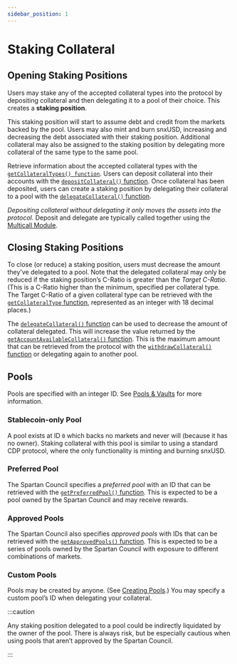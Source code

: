 ```yaml
---
sidebar_position: 1
---
```


# Staking Collateral

## Opening Staking Positions

Users may stake any of the accepted collateral types into the protocol by depositing collateral and then delegating it to a pool of their choice. This creates a **staking position**.

This staking position will start to assume debt and credit from the markets backed by the pool. Users may also mint and burn snxUSD, increasing and decreasing the debt associated with their staking position. Additional collateral may also be assigned to the staking position by delegating more collateral of the same type to the same pool.

Retrieve information about the accepted collateral types with the [`getCollateralTypes() function`](/technical-reference/smart-contracts#getcollateraltypes). Users can deposit collateral into their accounts with the [`depositCollateral()` function](/technical-reference/smart-contracts#depositcollateral). Once collateral has been deposited, users can create a staking position by delegating their collateral to a pool with the [`delegateCollateral()` function](/technical-reference/smart-contracts#depositcollateral).

_Depositing collateral without delegating it only moves the assets into the protocol._ Deposit and delegate are typically called together using the [Multicall Module](/technical-reference/smart-contracts#multicall-module).

## Closing Staking Positions

To close (or reduce) a staking position, users must decrease the amount they’ve delegated to a pool. Note that the delegated collateral may only be reduced if the staking position’s C-Ratio is greater than the _Target C-Ratio_. (This is a C-Ratio higher than the minimum, specified per collateral type. The Target C-Ratio of a given collateral type can be retrieved with the [`getCollateralType` function](/technical-reference/smart-contracts#getcollateraltype), represented as an integer with 18 decimal places.)

The [`delegateCollateral()` function](/technical-reference/smart-contracts#depositcollateral) can be used to decrease the amount of collateral delegated. This will increase the value returned by the [`getAccountAvailableCollateral()` function](/technical-reference/smart-contracts#getaccountavailablecollateral). This is the maximum amount that can be retrieved from the protocol with the [`withdrawCollateral()` function](/technical-reference/smart-contracts#withdrawcollateral) or delegating again to another pool.

## Pools

Pools are specified with an integer ID. See [Pools & Vaults](/pools-markets/delegating-credit-and-debt) for more information.

### Stablecoin-only Pool

A pool exists at ID `0` which backs no markets and never will (because it has no owner). Staking collateral with this pool is similar to using a standard CDP protocol, where the only functionality is minting and burning snxUSD.

### Preferred Pool

The Spartan Council specifies a _preferred pool_ with an ID that can be retrieved with the [`getPreferredPool()` function](/technical-reference/smart-contracts#getpreferredpool). This is expected to be a pool owned by the Spartan Council and may receive rewards.

### Approved Pools

The Spartan Council also specifies _approved pools_ with IDs that can be retrieved with the [`getApprovedPools()` function](/technical-reference/smart-contracts#getapprovedpools). This is expected to be a series of pools owned by the Spartan Council with exposure to different combinations of markets.

### Custom Pools

Pools may be created by anyone. (See [Creating Pools](/pools-markets/delegating-credit-and-debt#creating-pools).) You may specify a custom pool’s ID when delegating your collateral.

:::caution

Any staking position delegated to a pool could be indirectly liquidated by the owner of the pool. There is always risk, but be especially cautious when using pools that aren’t approved by the Spartan Council.

:::

